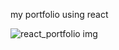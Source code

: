 my portfolio using react

![react_portfolio img](https://user-images.githubusercontent.com/81596406/153854705-a3d5b266-d21d-41ae-a7a9-7d8b1d6edf21.PNG)

